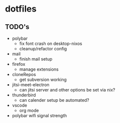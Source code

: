 # dotfiles

## TODO's

- polybar
  - fix font crash on desktop-nixos
  - cleanup/refactor config
- mail
  - finish mail setup
- firefox
  - manage extensions
- cloneRepos
  - get subversion working
- jitsi-meet-electron
  - can jitsi server and other options be set via nix?
- thunderbird
  - can calender setup be automated?
- vscode
  - org mode
- polybar wifi signal strength